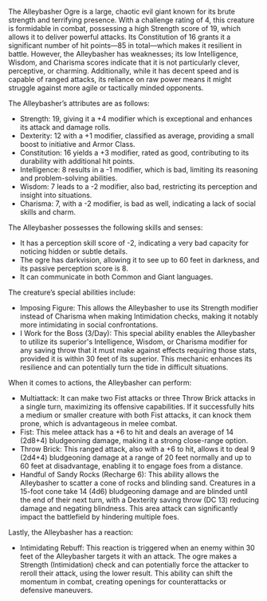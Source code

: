 The Alleybasher Ogre is a large, chaotic evil giant known for its brute strength and terrifying presence. With a challenge rating of 4, this creature is formidable in combat, possessing a high Strength score of 19, which allows it to deliver powerful attacks. Its Constitution of 16 grants it a significant number of hit points—85 in total—which makes it resilient in battle. However, the Alleybasher has weaknesses; its low Intelligence, Wisdom, and Charisma scores indicate that it is not particularly clever, perceptive, or charming. Additionally, while it has decent speed and is capable of ranged attacks, its reliance on raw power means it might struggle against more agile or tactically minded opponents. 

The Alleybasher’s attributes are as follows:
- Strength: 19, giving it a +4 modifier which is exceptional and enhances its attack and damage rolls.
- Dexterity: 12 with a +1 modifier, classified as average, providing a small boost to initiative and Armor Class.
- Constitution: 16 yields a +3 modifier, rated as good, contributing to its durability with additional hit points.
- Intelligence: 8 results in a -1 modifier, which is bad, limiting its reasoning and problem-solving abilities.
- Wisdom: 7 leads to a -2 modifier, also bad, restricting its perception and insight into situations.
- Charisma: 7, with a -2 modifier, is bad as well, indicating a lack of social skills and charm.

The Alleybasher possesses the following skills and senses:
- It has a perception skill score of -2, indicating a very bad capacity for noticing hidden or subtle details.
- The ogre has darkvision, allowing it to see up to 60 feet in darkness, and its passive perception score is 8. 
- It can communicate in both Common and Giant languages.

The creature’s special abilities include:
- Imposing Figure: This allows the Alleybasher to use its Strength modifier instead of Charisma when making Intimidation checks, making it notably more intimidating in social confrontations.
- I Work for the Boss (3/Day): This special ability enables the Alleybasher to utilize its superior's Intelligence, Wisdom, or Charisma modifier for any saving throw that it must make against effects requiring those stats, provided it is within 30 feet of its superior. This mechanic enhances its resilience and can potentially turn the tide in difficult situations.

When it comes to actions, the Alleybasher can perform:
- Multiattack: It can make two Fist attacks or three Throw Brick attacks in a single turn, maximizing its offensive capabilities. If it successfully hits a medium or smaller creature with both Fist attacks, it can knock them prone, which is advantageous in melee combat.
- Fist: This melee attack has a +6 to hit and deals an average of 14 (2d8+4) bludgeoning damage, making it a strong close-range option.
- Throw Brick: This ranged attack, also with a +6 to hit, allows it to deal 9 (2d4+4) bludgeoning damage at a range of 20 feet normally and up to 60 feet at disadvantage, enabling it to engage foes from a distance.
- Handful of Sandy Rocks (Recharge 6): This ability allows the Alleybasher to scatter a cone of rocks and blinding sand. Creatures in a 15-foot cone take 14 (4d6) bludgeoning damage and are blinded until the end of their next turn, with a Dexterity saving throw (DC 13) reducing damage and negating blindness. This area attack can significantly impact the battlefield by hindering multiple foes.

Lastly, the Alleybasher has a reaction:
- Intimidating Rebuff: This reaction is triggered when an enemy within 30 feet of the Alleybasher targets it with an attack. The ogre makes a Strength (Intimidation) check and can potentially force the attacker to reroll their attack, using the lower result. This ability can shift the momentum in combat, creating openings for counterattacks or defensive maneuvers.